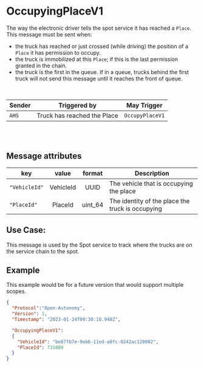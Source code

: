 # OccupyingPlaceV1
The way the electronic driver tells the spot service it has reached a `Place`.  This message must be sent when:
- the truck has reached or just crossed (while driving) the position of a `Place` it has permission to occupy.
- the truck is immobilized at this `Place`; if this is the last permission granted in the chain.
- the truck is the first in the queue. If in a queue, trucks behind the first truck will not send this message until it reaches the front of queue.

<br>

|Sender| Triggered by | May Trigger |
|---|---|---|
| `AHS`| Truck has reached the Place | `OccupyPlaceV1`  |

<br><br>

## Message attributes
|key |value |format | Description|
|---|:---:|:---:|---|
|`"VehicleId"`| VehicleId | UUID| The vehicle that is occupying the place|
|`"PlaceId"`| PlaceId |uint_64| The identity of the place the truck is occupying |


## Use Case:
This message is used by the Spot service to track where the trucks are on the service chain to the spot.

## Example
This example would be for a future version that would support multiple scopes.
```json
{
  "Protocol":"Open-Autonomy",
  "Version": 1,
  "Timestamp": "2023-01-24T09:30:10.948Z",

  "OccupyingPlaceV1":
  {
    "VehicleId": "be87fb7e-9eb6-11ed-a8fc-0242ac120002",
    "PlaceId": 731889
  }
}

```
